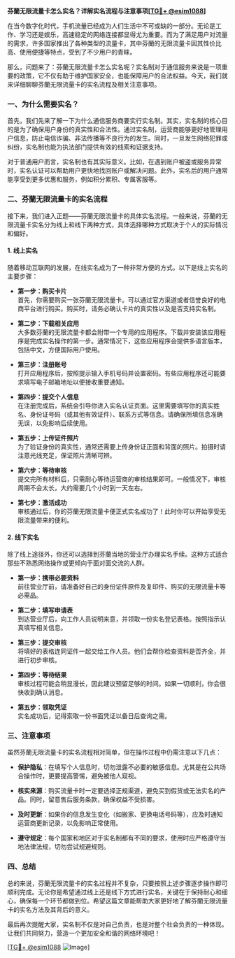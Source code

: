 **芬蘭无限流量卡怎么实名？详解实名流程与注意事项[[TG💪+ @esim1088](https://t.me/s/esim1088)]**

在当今数字化时代，手机流量已经成为人们生活中不可或缺的一部分。无论是工作、学习还是娱乐，高速稳定的网络连接都显得尤为重要。而为了满足用户对流量的需求，许多国家推出了各种类型的流量卡，其中芬蘭的无限流量卡因其性价比高、使用便捷等特点，受到了不少用户的青睐。

那么，问题来了：芬蘭无限流量卡怎么实名呢？实名制对于通信服务来说是一项重要的政策，它不仅有助于维护国家安全，也能保障用户的合法权益。今天，我们就来详细聊聊芬蘭无限流量卡的实名流程及相关注意事项。

### 一、为什么需要实名？

首先，我们先来了解一下为什么通信服务商要实行实名制。其实，实名制的核心目的是为了确保用户身份的真实性和合法性。通过实名制，运营商能够更好地管理用户信息，防止电信诈骗、非法传播等不良行为的发生。同时，一旦发生网络犯罪或纠纷，实名制也能为执法部门提供有效的线索和证据支持。

对于普通用户而言，实名制也有其实际意义。比如，在遇到账户被盗或服务异常时，实名认证可以帮助用户更快地找回账户或解决问题。此外，实名后的用户通常能享受到更多优惠和服务，例如积分累积、专属客服等。

### 二、芬蘭无限流量卡的实名流程

接下来，我们进入正题——芬蘭无限流量卡的具体实名流程。一般来说，芬蘭的无限流量卡实名分为线上和线下两种方式，具体选择哪种方式取决于个人的实际情况和偏好。

#### 1. 线上实名

随着移动互联网的发展，在线实名成为了一种非常方便的方式。以下是线上实名的主要步骤：

- **第一步：购买卡片**  
  首先，你需要购买一张芬蘭无限流量卡。可以通过官方渠道或者信誉良好的电商平台进行购买。购买时，请务必确认卡片的真实性以及是否支持实名制。

- **第二步：下载相关应用**  
  大多数芬蘭的无限流量卡都会附带一个专用的应用程序。下载并安装该应用程序是完成实名操作的第一步。通常情况下，这些应用程序会提供多语言版本，包括中文，方便国际用户使用。

- **第三步：注册账号**  
  打开应用程序后，按照提示输入手机号码并设置密码。有些应用程序还可能要求填写电子邮箱地址以便接收重要通知。

- **第四步：提交个人信息**  
  在注册完成后，系统会引导你进入实名认证页面。这里需要填写你的真实姓名、身份证号码（或其他有效证件）、联系方式等信息。请确保所填信息准确无误，以免影响后续使用。

- **第五步：上传证件照片**  
  为了验证身份的真实性，通常还需要上传身份证正面和背面的照片。拍摄时请注意光线充足，保证照片清晰可辨。

- **第六步：等待审核**  
  提交完所有材料后，只需耐心等待运营商的审核结果即可。一般情况下，审核周期不会太长，大约需要几个小时到一天左右。

- **第七步：激活成功**  
  审核通过后，你的芬蘭无限流量卡便正式实名成功了！此时你可以开始享受无限流量带来的便利。

#### 2. 线下实名

除了线上途径外，你还可以选择到芬蘭当地的营业厅办理实名手续。这种方式适合那些不熟悉网络操作或更倾向于面对面交流的人群。

- **第一步：携带必要资料**  
  前往营业厅前，请准备好自己的身份证件原件及复印件、购买的无限流量卡等必需品。

- **第二步：填写申请表**  
  到达营业厅后，向工作人员说明来意，并领取一份实名登记表格。按照指示认真填写相关信息。

- **第三步：提交审核**  
  将填好的表格连同证件一起交给工作人员。他们会帮你检查资料是否齐全，并进行初步审核。

- **第四步：等待结果**  
  审核过程可能会稍显漫长，因此建议预留足够的时间。如果一切顺利，你会很快收到确认消息。

- **第五步：领取凭证**  
  实名成功后，记得索取一份书面凭证以备日后查询之需。

### 三、注意事项

虽然芬蘭无限流量卡的实名流程相对简单，但在操作过程中仍需注意以下几点：

- **保护隐私**：在填写个人信息时，切勿泄露不必要的敏感信息。尤其是在公共场合操作时，更要提高警惕，避免被他人窥视。

- **核实来源**：购买流量卡时一定要选择正规渠道，避免买到假货或无法实名的产品。同时，留意售后服务条款，确保权益不受损害。

- **及时更新**：如果你的信息发生变化（如搬家、更换电话号码等），应及时通知运营商更新记录，以免影响正常使用。

- **遵守规定**：每个国家和地区对于实名制都有不同的要求，使用时应严格遵守当地法律法规，切勿尝试规避规则。

### 四、总结

总的来说，芬蘭无限流量卡的实名过程并不复杂，只要按照上述步骤逐步操作即可顺利完成。无论你是希望通过线上还是线下方式进行实名，关键在于保持耐心和细心，确保每一个环节都做到位。希望这篇文章能帮助大家更好地了解芬蘭无限流量卡的实名方法及其背后的意义。

最后再次提醒大家，实名制不仅是对自己负责，也是对整个社会负责的一种体现。让我们共同努力，营造一个更加安全和谐的网络环境吧！

[[TG💪+ @esim1088](https://t.me/s/esim1088) ![Image](https://i.postimg.cc/4NQfJmqS/Snipaste-2025-05-13-00-14-12.png)]